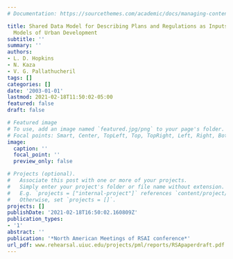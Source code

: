 ```yaml
---
# Documentation: https://sourcethemes.com/academic/docs/managing-content/

title: Shared Data Model for Describing Plans and Regulations as Inputs to Simulation
  Models of Urban Development
subtitle: ''
summary: ''
authors:
- L. D. Hopkins
- N. Kaza
- V. G. Pallathucheril
tags: []
categories: []
date: '2003-01-01'
lastmod: 2021-02-18T11:50:02-05:00
featured: false
draft: false

# Featured image
# To use, add an image named `featured.jpg/png` to your page's folder.
# Focal points: Smart, Center, TopLeft, Top, TopRight, Left, Right, BottomLeft, Bottom, BottomRight.
image:
  caption: ''
  focal_point: ''
  preview_only: false

# Projects (optional).
#   Associate this post with one or more of your projects.
#   Simply enter your project's folder or file name without extension.
#   E.g. `projects = ["internal-project"]` references `content/project/deep-learning/index.md`.
#   Otherwise, set `projects = []`.
projects: []
publishDate: '2021-02-18T16:50:02.160809Z'
publication_types:
- '1'
abstract: ''
publication: '*North American Meetings of RSAI conference*'
url_pdf: www.rehearsal.uiuc.edu/projects/pml/reports/RSApaperdraft.pdf
---
```

